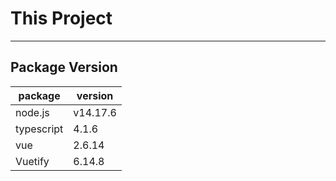 # This Project

***

## Package Version

|package   |version |
|----------|--------|
|node.js   |v14.17.6|
|typescript|4.1.6   |
|vue       |2.6.14  |
|Vuetify   |6.14.8  |
